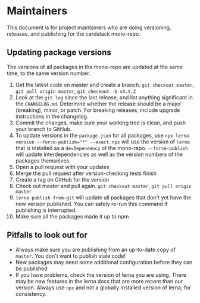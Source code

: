 # Maintainers

This document is for project maintainers who are doing versioning, releases, and publishing for the cardstack mono-repo.

## Updating package versions

The versions of all packages in the mono-repo are updated at the same time, to the same version number.

1. Get the latest code on master and create a branch. `git checkout master`, `git pull origin master`, `git checkout -b vX.Y.Z`
2. Look at the `git log` since the last release, and list anything significant in the `CHANGELOG.md`.
Determine whether the release should be a major (breaking), minor, or patch.
For breaking releases, include upgrade instructions in the changelog.
3. Commit the changes, make sure your working tree is clean, and push your branch to GitHub.
4. To update versions in the `package.json` for all packages, use `npx lerna version --force-publish="*" --exact`. `npx` will use the version of `lerna` that is installed as a `devDependency` of the mono-repo. `--force-publish` will update interdependencies as well as the version numbers of the packages themselves.
5. Open a pull request with your updates
6. Merge the pull request after version-checking tests finish
7. Create a tag on GitHub for the version
8. Check out master and pull again. `git checkout master`, `git pull origin master`
9. `lerna publish from-git` will update all packages that don't yet have the new version published. You can safely re-run this command if publishing is interrupted.
10. Make sure all the packages made it up to npm

## Pitfalls to look out for

- Always make sure you are publishing from an up-to-date copy of `master`. You don't want to publish stale code!
- New packages may need some additional configuration before they can be published
- If you have problems, check the version of lerna you are using. There may be new features in the lerna docs that are more recent than our version. Always use `npx` and not a globally installed version of lerna, for consistency.
